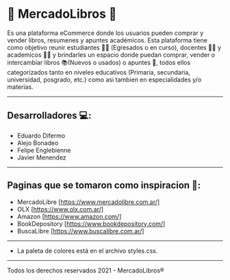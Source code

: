 # 📖 MercadoLibros 📖
Es una plataforma eCommerce donde los usuarios pueden comprar y vender libros, resumenes y apuntes académicos.
Esta plataforma tiene como objetivo reunir estudiantes 👨‍🎓 (Egresados o en curso), docentes 👨‍🏫 y academicos 🧙‍♂️ y brindarles un espacio donde puedan comprar, vender o intercambiar libros 📚(Nuevos o usados) o apuntes 📑, todos ellos categorizados tanto en niveles educativos (Primaria, secundaria, universidad, posgrado, etc.) como asi tambien en especialidades y/o materias.
___________________________________________________________________________________________________________________________________________________________________________________

## Desarrolladores 💻:
- Eduardo Difermo
- Alejo Bonadeo
- Felipe Englebienne
- Javier Menendez
___________________________________________________________________________________________________________________________________________________________________________________

## Paginas que se tomaron como inspiracion 💭:
- MercadoLibre [https://www.mercadolibre.com.ar/]
- OLX [https://www.olx.com.ar/]
- Amazon [https://www.amazon.com/]
- BookDepository [https://www.bookdepository.com/]
- BuscaLibre [https://www.buscalibre.com.ar/]
___________________________________________________________________________________________________________________________________________________________________________________

- La paleta de colores está en el archivo styles.css.
___________________________________________________________________________________________________________________________________________________________________________________

Todos los derechos reservados 2021 - MercadoLibros®
